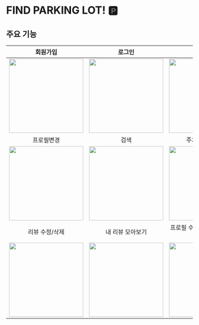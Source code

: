 # FIND PARKING LOT! 🅿️

## 주요 기능

| 회원가입 | 로그인 | 홈화면 |
|:-:|:-:|:-:|
|<img src="https://github.com/wwontk/parkingMarket/assets/114340740/359b28df-df2e-46a8-98a9-32775de6d10b" width="200px"></img> | <img src="https://github.com/wwontk/parkingMarket/assets/114340740/5af8bf47-025e-46f0-954b-c5fb0fd871cf" width="200px"></img>   | <img src="https://github.com/wwontk/parkingMarket/assets/114340740/b0d7da4a-8a38-44d5-946f-429acc501475" width="200px"></img>   |
| 프로필변경 | 검색 | 주차장 리뷰작성  |
|<img src="https://github.com/wwontk/parkingMarket/assets/114340740/afd363c6-6059-4725-b0c5-57b15e1b2ca3" width="200px"></img> | <img src="https://github.com/wwontk/parkingMarket/assets/114340740/e7413d03-a934-41a9-8727-5f75c9dacd9c" width="200px"></img>   | <img src="https://github.com/wwontk/parkingMarket/assets/114340740/e8751858-e40e-448d-a166-2a529cf8da16" width="200px"></img>   |
| 리뷰 수정/삭제 | 내 리뷰 모아보기 | 프로필 수정 내용 리뷰에도 적용  |
|<img src="https://github.com/wwontk/parkingMarket/assets/114340740/8749c01e-1c57-4224-91ef-c1de8d4001cd" width="200px"></img> | <img src="https://github.com/wwontk/parkingMarket/assets/114340740/1b49f402-c41a-44ae-85d1-90b62690f10c" width="200px"></img>   | <img src="https://github.com/wwontk/parkingMarket/assets/114340740/67743255-3f8b-4ce9-8711-d7eeb7fe65ec" width="200px"></img>   |
